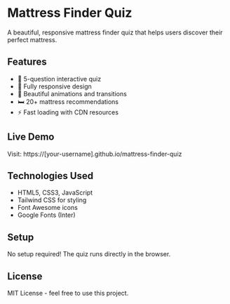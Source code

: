 # Mattress Finder Quiz

A beautiful, responsive mattress finder quiz that helps users discover their perfect mattress.

## Features

- 🎯 5-question interactive quiz
- 📱 Fully responsive design
- 🎨 Beautiful animations and transitions
- 🛏️ 20+ mattress recommendations
- ⚡ Fast loading with CDN resources

## Live Demo

Visit: https://[your-username].github.io/mattress-finder-quiz

## Technologies Used

- HTML5, CSS3, JavaScript
- Tailwind CSS for styling
- Font Awesome icons
- Google Fonts (Inter)

## Setup

No setup required! The quiz runs directly in the browser.

## License

MIT License - feel free to use this project.
